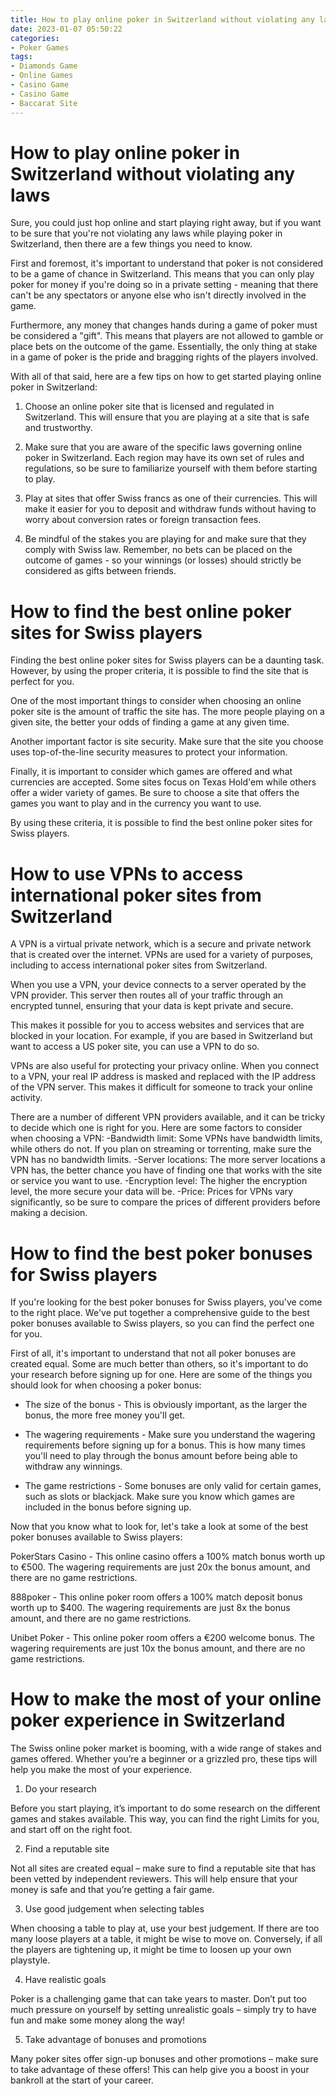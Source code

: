 ```yaml
---
title: How to play online poker in Switzerland without violating any laws 
date: 2023-01-07 05:50:22
categories:
- Poker Games
tags:
- Diamonds Game
- Online Games
- Casino Game
- Casino Game
- Baccarat Site
---
```



#  How to play online poker in Switzerland without violating any laws 

Sure, you could just hop online and start playing right away, but if you want to be sure that you're not violating any laws while playing poker in Switzerland, then there are a few things you need to know.

First and foremost, it's important to understand that poker is not considered to be a game of chance in Switzerland. This means that you can only play poker for money if you're doing so in a private setting - meaning that there can't be any spectators or anyone else who isn't directly involved in the game.

Furthermore, any money that changes hands during a game of poker must be considered a "gift". This means that players are not allowed to gamble or place bets on the outcome of the game. Essentially, the only thing at stake in a game of poker is the pride and bragging rights of the players involved.

With all of that said, here are a few tips on how to get started playing online poker in Switzerland:

1. Choose an online poker site that is licensed and regulated in Switzerland. This will ensure that you are playing at a site that is safe and trustworthy.

2. Make sure that you are aware of the specific laws governing online poker in Switzerland. Each region may have its own set of rules and regulations, so be sure to familiarize yourself with them before starting to play.

3. Play at sites that offer Swiss francs as one of their currencies. This will make it easier for you to deposit and withdraw funds without having to worry about conversion rates or foreign transaction fees.

4. Be mindful of the stakes you are playing for and make sure that they comply with Swiss law. Remember, no bets can be placed on the outcome of games - so your winnings (or losses) should strictly be considered as gifts between friends.

#  How to find the best online poker sites for Swiss players 

Finding the best online poker sites for Swiss players can be a daunting task. However, by using the proper criteria, it is possible to find the site that is perfect for you.

One of the most important things to consider when choosing an online poker site is the amount of traffic the site has. The more people playing on a given site, the better your odds of finding a game at any given time.

Another important factor is site security. Make sure that the site you choose uses top-of-the-line security measures to protect your information.

Finally, it is important to consider which games are offered and what currencies are accepted. Some sites focus on Texas Hold'em while others offer a wider variety of games. Be sure to choose a site that offers the games you want to play and in the currency you want to use.

By using these criteria, it is possible to find the best online poker sites for Swiss players.

#  How to use VPNs to access international poker sites from Switzerland 

A VPN is a virtual private network, which is a secure and private network that is created over the internet. VPNs are used for a variety of purposes, including to access international poker sites from Switzerland.

When you use a VPN, your device connects to a server operated by the VPN provider. This server then routes all of your traffic through an encrypted tunnel, ensuring that your data is kept private and secure.

This makes it possible for you to access websites and services that are blocked in your location. For example, if you are based in Switzerland but want to access a US poker site, you can use a VPN to do so.

VPNs are also useful for protecting your privacy online. When you connect to a VPN, your real IP address is masked and replaced with the IP address of the VPN server. This makes it difficult for someone to track your online activity.

There are a number of different VPN providers available, and it can be tricky to decide which one is right for you. Here are some factors to consider when choosing a VPN: 
-Bandwidth limit: Some VPNs have bandwidth limits, while others do not. If you plan on streaming or torrenting, make sure the VPN has no bandwidth limits. 
-Server locations: The more server locations a VPN has, the better chance you have of finding one that works with the site or service you want to use. 
-Encryption level: The higher the encryption level, the more secure your data will be. 
-Price: Prices for VPNs vary significantly, so be sure to compare the prices of different providers before making a decision.

#  How to find the best poker bonuses for Swiss players 

If you're looking for the best poker bonuses for Swiss players, you've come to the right place. We've put together a comprehensive guide to the best poker bonuses available to Swiss players, so you can find the perfect one for you.

First of all, it's important to understand that not all poker bonuses are created equal. Some are much better than others, so it's important to do your research before signing up for one. Here are some of the things you should look for when choosing a poker bonus:

- The size of the bonus - This is obviously important, as the larger the bonus, the more free money you'll get.

- The wagering requirements - Make sure you understand the wagering requirements before signing up for a bonus. This is how many times you'll need to play through the bonus amount before being able to withdraw any winnings.

- The game restrictions - Some bonuses are only valid for certain games, such as slots or blackjack. Make sure you know which games are included in the bonus before signing up.

Now that you know what to look for, let's take a look at some of the best poker bonuses available to Swiss players:

PokerStars Casino - This online casino offers a 100% match bonus worth up to €500. The wagering requirements are just 20x the bonus amount, and there are no game restrictions.

888poker - This online poker room offers a 100% match deposit bonus worth up to $400. The wagering requirements are just 8x the bonus amount, and there are no game restrictions.

Unibet Poker - This online poker room offers a €200 welcome bonus. The wagering requirements are just 10x the bonus amount, and there are no game restrictions.

#  How to make the most of your online poker experience in Switzerland

The Swiss online poker market is booming, with a wide range of stakes and games offered. Whether you’re a beginner or a grizzled pro, these tips will help you make the most of your experience.

1. Do your research

Before you start playing, it’s important to do some research on the different games and stakes available. This way, you can find the right Limits for you, and start off on the right foot.

2. Find a reputable site

Not all sites are created equal – make sure to find a reputable site that has been vetted by independent reviewers. This will help ensure that your money is safe and that you’re getting a fair game.

3. Use good judgement when selecting tables

When choosing a table to play at, use your best judgement. If there are too many loose players at a table, it might be wise to move on. Conversely, if all the players are tightening up, it might be time to loosen up your own playstyle.

4. Have realistic goals

Poker is a challenging game that can take years to master. Don’t put too much pressure on yourself by setting unrealistic goals – simply try to have fun and make some money along the way!

5. Take advantage of bonuses and promotions

Many poker sites offer sign-up bonuses and other promotions – make sure to take advantage of these offers! This can help give you a boost in your bankroll at the start of your career.